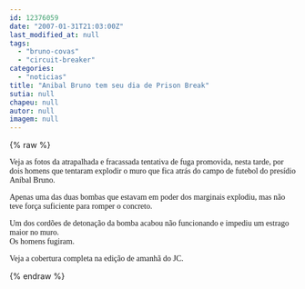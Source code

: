 ```yaml
---
id: 12376059
date: "2007-01-31T21:03:00Z"
last_modified_at: null
tags:
  - "bruno-covas"
  - "circuit-breaker"
categories:
  - "noticias"
title: "Anibal Bruno tem seu dia de Prison Break"
sutia: null
chapeu: null
autor: null
imagem: null
---
```

{% raw %}
<p><P><FONT face=Verdana>Veja as fotos da atrapalhada e fracassada tentativa de fuga promovida, nesta tarde, por dois homens que tentaram explodir o muro que fica atrás do campo de futebol do presídio Aníbal Bruno. </FONT></P></p>
<p><P><FONT face=Verdana>Apenas uma das duas bombas que estavam em poder dos marginais explodiu, mas não teve força suficiente para romper o concreto.</FONT></P></p>
<p><P><FONT face=Verdana>Um dos cordões de detonação da bomba acabou não funcionando e impediu um estrago maior no muro. <BR>Os homens fugiram.</FONT></P></p>
<p><P><FONT face=Verdana>Veja a cobertura completa na edição de amanhã do JC.</FONT></P> </p>
{% endraw %}